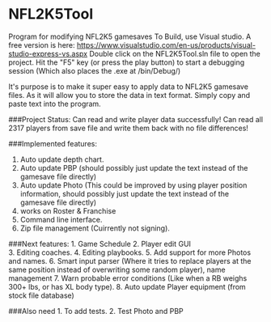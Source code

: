 # NFL2K5Tool
Program for modifying NFL2K5 gamesaves
To Build, use Visual studio. A free version is here: https://www.visualstudio.com/en-us/products/visual-studio-express-vs.aspx
Double click on the NFL2K5Tool.sln file to open the project.
Hit the "F5" key (or press the play button) to start a debugging session (Which also places the .exe at /bin/Debug/)

It's purpose is to make it super easy to apply data to NFL2K5 gamesave files. As it will allow you to store 
the data in text format.
Simply copy and paste text into the program.

###Project Status:
Can read and write player data successfully! 
Can read all 2317 players from save file and write them back with no file differences!

###Implemented features:
1. Auto update depth chart. 
2. Auto update PBP (should possibly just update the text instead of the gamesave file directly) 
3. Auto update Photo (This could be improved by using player position information, should possibly just update the text instead of the gamesave file directly) 
4. works on Roster & Franchise 
5. Command line interface. 
6. Zip file management (Cuirrently not signing). 

###Next features:
	1. Game Schedule 
	2. Player edit GUI 	
	3. Editing coaches. 
	4. Editing playbooks. 
	5. Add support for more Photos and names. 
	6. Smart input parser (Where it tries to replace players at the same position instead of overwriting some random player), name management
	7. Warn probable error conditions (Like when a RB weighs 300+ lbs, or has XL body type). 
	8. Auto update Player equipment (from stock file database)
	
###Also need
	1. To add tests.
	2. Test Photo and PBP
